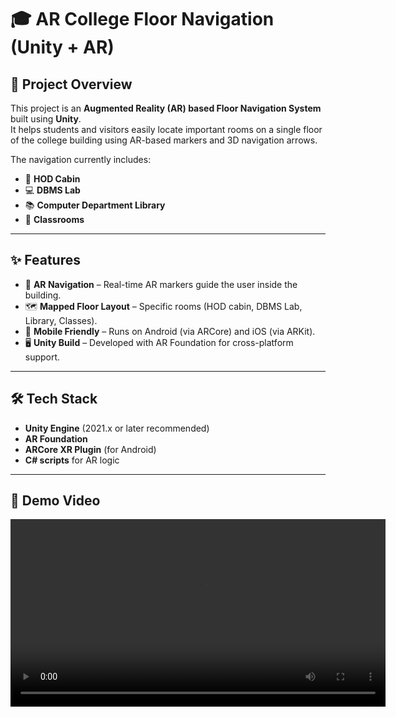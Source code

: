 # 🎓 AR College Floor Navigation (Unity + AR)

## 📌 Project Overview
This project is an **Augmented Reality (AR) based Floor Navigation System** built using **Unity**.  
It helps students and visitors easily locate important rooms on a single floor of the college building using AR-based markers and 3D navigation arrows.

The navigation currently includes:
- 🏢 **HOD Cabin**  
- 💻 **DBMS Lab**  
- 📚 **Computer Department Library**  
- 🏫 **Classrooms**  

---

## ✨ Features
- 📍 **AR Navigation** – Real-time AR markers guide the user inside the building.  
- 🗺 **Mapped Floor Layout** – Specific rooms (HOD cabin, DBMS Lab, Library, Classes).  
- 📱 **Mobile Friendly** – Runs on Android (via ARCore) and iOS (via ARKit).  
- 🖥 **Unity Build** – Developed with AR Foundation for cross-platform support.  

---

## 🛠 Tech Stack
- **Unity Engine** (2021.x or later recommended)  
- **AR Foundation**  
- **ARCore XR Plugin** (for Android)   
- **C# scripts** for AR logic  

---
## 🎥 Demo Video

<video src="demo.mp4" controls width="600">
  Your browser does not support the video tag.  
  👉 [Click here to watch the demo](pbl.mp4)
</video>
